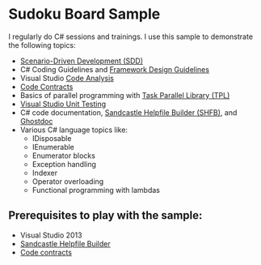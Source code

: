 # Sudoku Board Sample 

I regularly do C# sessions and trainings. I use this sample to demonstrate the following topics:

* [Scenario-Driven Development (SDD)](http://blogs.msdn.com/b/kcwalina/archive/2005/05/05/scenariodrivendesign.aspx)
* C# Coding Guidelines and [Framework Design Guidelines](http://www.amazon.de/gp/product/0321545613?ie=UTF8&tag=timecockpit-21&linkCode=as2&camp=1638&creative=6742&creativeASIN=0321545613)
* Visual Studio [Code Analysis](http://msdn.microsoft.com/en-us/library/dd264939.aspx)
* [Code Contracts](http://research.microsoft.com/en-us/projects/contracts/)
* Basics of parallel programming with [Task Parallel Library (TPL)](http://msdn.microsoft.com/en-us/library/dd460717.aspx)
* [Visual Studio Unit Testing](http://msdn.microsoft.com/en-us/library/dd264975.aspx)
* C# code documentation, [Sandcastle Helpfile Builder (SHFB)](https://shfb.codeplex.com/), and [Ghostdoc](http://submain.com/products/ghostdoc.aspx)
* Various C# language topics like:
  * IDisposable
  * IEnumerable
  * Enumerator blocks
  * Exception handling
  * Indexer
  * Operator overloading
  * Functional programming with lambdas
  
## Prerequisites to play with the sample:

* Visual Studio 2013
* [Sandcastle Helpfile Builder](https://shfb.codeplex.com/)
* [Code contracts](http://research.microsoft.com/en-us/projects/contracts/)